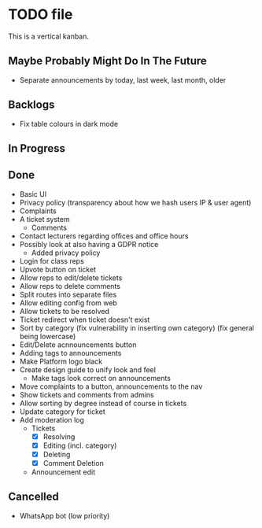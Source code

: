# TODO file

This is a vertical kanban.

## Maybe Probably Might Do In The Future

- Separate announcements by today, last week, last month, older

## Backlogs

- Fix table colours in dark mode

## In Progress


## Done

- Basic UI
- Privacy policy (transparency about how we hash users IP & user agent)
- Complaints
- A ticket system
	- Comments
- Contact lecturers regarding offices and office hours
- Possibly look at also having a GDPR notice
	- Added privacy policy
- Login for class reps
- Upvote button on ticket
- Allow reps to edit/delete tickets
- Allow reps to delete comments
- Split routes into separate files
- Allow editing config from web
- Allow tickets to be resolved
- Ticket redirect when ticket doesn't exist
- Sort by category (fix vulnerability in inserting own category) (fix general being lowercase)
- Edit/Delete acnnouncements button
- Adding tags to announcements
- Make Platform logo black
- Create design guide to unify look and feel
	- Make tags look correct on announcements
- Move complaints to a button, announcements to the nav
- Show tickets and comments from admins
- Allow sorting by degree instead of course in tickets
- Update category for ticket
- Add moderation log
	- Tickets
		- [x] Resolving
		- [x] Editing (incl. category)
		- [x] Deleting
		- [x] Comment Deletion
	- Announcement edit

## Cancelled

- WhatsApp bot (low priority)
